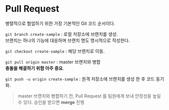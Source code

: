 Pull Request
==

병렬적으로 협업하기 위한 가장 기본적인 Git 코드 순서이다.


`git branch create-sample` : 로컬 저장소에 브랜치를 생성. <br>
브랜치는 하나의 기능에 대응하며 브랜치 명도 명시적으로 작성한다. <br>

`git checkout create-sample` : 해당 브랜치로 이동. <br>

`git pull origin master` : master 브랜치와 병합 <br> **충돌을 해결하기 위함 아주 중요**. <br>


`git push -u origin create-sample` : 원격 저장소에 브랜치를 생성 한 후 코드 동기화. <br>

> master 브랜치와 병합하기 전, Pull Request 를 팀원에게 보내 안정성을 높일 수 있다. 승인을 받으면 **merge** 진행

